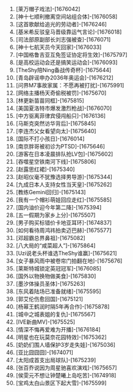 
1. [莱万帽子戏法]-[1676042]
1. [神十七顺利撤离空间站组合体]-[1676058]
1. [这首歌献给追光的劳动者]-[1676246]
1. [基米希反驳皇马晋级靠运气言论]-[1676018]
1. [司法部原副部长刘志强被查]-[1676071]
1. [神十七航天员今天回家]-[1676033]
1. [中国格鲁吉亚互免签证协定将生效]-[1675797]
1. [是高校运动会还是搞笑运动会]-[1676093]
1. [TheShy陪Ning备战传奇杯]-[1675644]
1. [青岛辟谣申办2036年奥运会]-[1676212]
1. [问界M7事故家属：不愿再被打扰]-[1675991]
1. [网络主播杨天奇偷税被罚]-[1675670]
1. [林更新苗苗同框]-[1675815]
1. [美国夏洛特市爆发激烈枪战]-[1676070]
1. [中方驱离菲律宾侵闯船只]-[1676136]
1. [马斯克突然访华背后]-[1675845]
1. [李连杰父女看望向太]-[1675640]
1. [国际不打小孩日]-[1676014]
1. [南京胖哥被初诊为PTSD]-[1675646]
1. [游客在日本凌晨排队抢LV包]-[1675602]
1. [吞噬星空铁南河下线]-[1675806]
1. [赵露思红裙]-[1675340]
1. [赵昭仪毫不犹豫选择男导游]-[1675344]
1. [九成日本人支持女性当天皇]-[1675262]
1. [教练Gemini回归]-[1675143]
1. [我有一个帽衫萌娃回应走红]-[1675585]
1. [国内油价迎今年第二降]-[1675394]
1. [五一假期为家乡上分]-[1675507]
1. [男子购买标错价卡地亚耳环]-[1674837]
1. [如何看待周鸿祎拍卖迈巴赫]-[1675577]
1. [邓超霸总界鼻祖]-[1675082]
1. [八大局的“咸菜超人”]-[1675864]
1. [Uzi说老头杯谁选TheShy谁赢]-[1675621]
1. [女子暴风雨中被卷帘门拍翻在地]-[1675676]
1. [莱斯特城锁定英冠冠军]-[1676085]
1. [国外以物换物做美食]-[1675830]
1. [墨汐体操员圣体]-[1675263]
1. [东风着陆场已准备就绪]-[1675595]
1. [郭艾伦伤愈回国]-[1675121]
1. [杨幂王鹤润时隔5年再合作]-[1675878]
1. [城中之城表姐的复仇]-[1675567]
1. [IVE新曲MV]-[1675525]
1. [情深不悔再爱难为开播]-[1676184]
1. [明星也在玩莫奈花园特效]-[1675362]
1. [奶奶们围人墙保护3岁走失娃]-[1675036]
1. [亚比囧囧囧]-[1674071]
1. [太阳成首支出局球队]-[1675239]
1. [张百乔说因为周星驰喜欢演戏]-[1675657]
1. [侯雯元不想让钟楚曦上岛吃苦]-[1674918]
1. [宝鸡太白山景区下起大雪]-[1675599]